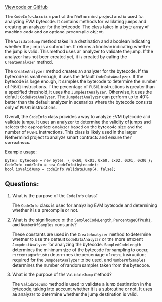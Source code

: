 [View code on GitHub](https://github.com/nethermindeth/nethermind/Nethermind.Evm/CodeAnalysis/CodeInfo.cs)

The `CodeInfo` class is a part of the Nethermind project and is used for analyzing EVM bytecode. It contains methods for validating jumps and creating an analyzer for the bytecode. The class takes in a byte array of machine code and an optional precompile object. 

The `ValidateJump` method takes in a destination and a boolean indicating whether the jump is a subroutine. It returns a boolean indicating whether the jump is valid. This method uses an analyzer to validate the jump. If the analyzer has not been created yet, it is created by calling the `CreateAnalyzer` method.

The `CreateAnalyzer` method creates an analyzer for the bytecode. If the bytecode is small enough, it uses the default `CodeDataAnalyzer`. If the bytecode is large enough, it samples the bytecode to determine the number of `PUSH1` instructions. If the percentage of `PUSH1` instructions is greater than a specified threshold, it uses the `JumpdestAnalyzer`. Otherwise, it uses the default `CodeDataAnalyzer`. The `JumpdestAnalyzer` can perform up to 40% better than the default analyzer in scenarios where the bytecode consists only of `PUSH1` instructions.

Overall, the `CodeInfo` class provides a way to analyze EVM bytecode and validate jumps. It uses an analyzer to determine the validity of jumps and selects the appropriate analyzer based on the bytecode size and the number of `PUSH1` instructions. This class is likely used in the larger Nethermind project to analyze smart contracts and ensure their correctness. 

Example usage:

```
byte[] bytecode = new byte[] { 0x60, 0x01, 0x60, 0x02, 0x01, 0x00 };
CodeInfo codeInfo = new CodeInfo(bytecode);
bool isValidJump = codeInfo.ValidateJump(4, false);
```
## Questions: 
 1. What is the purpose of the `CodeInfo` class?
    
    The `CodeInfo` class is used for analyzing EVM bytecode and determining whether it is a precompile or not.

2. What is the significance of the `SampledCodeLength`, `PercentageOfPush1`, and `NumberOfSamples` constants?
    
    These constants are used in the `CreateAnalyzer` method to determine whether to use the default `CodeDataAnalyzer` or the more efficient `JumpdestAnalyzer` for analyzing the bytecode. `SampledCodeLength` determines the minimum size of the bytecode for sampling to occur, `PercentageOfPush1` determines the percentage of `PUSH1` instructions required for the `JumpdestAnalyzer` to be used, and `NumberOfSamples` determines the number of random samples taken from the bytecode.

3. What is the purpose of the `ValidateJump` method?
    
    The `ValidateJump` method is used to validate a jump destination in the bytecode, taking into account whether it is a subroutine or not. It uses an analyzer to determine whether the jump destination is valid.